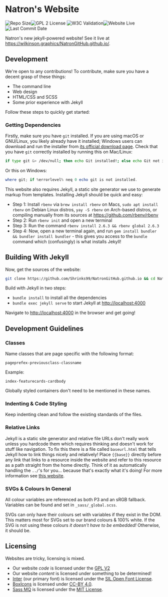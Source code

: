 # Natron's Website

![Repo Size](https://img.shields.io/github/repo-size/shrinks99/NatronGitHub.github.io)![GPL 2 License](https://img.shields.io/badge/license-GPL%202-green) ![W3C Validation](https://img.shields.io/w3c-validation/html?targetUrl=https%3A%2F%2Fwilkinson.graphics%2FNatronGitHub.github.io%2F)![Website Live](https://img.shields.io/website?url=https%3A%2F%2Fimg.shields.io%2Fw3c-validation%2Fhtml%3FtargetUrl%3Dhttps%253A%252F%252Fwilkinson.graphics%252FNatronGitHub.github.io%252F)![Last Commit Date](https://img.shields.io/github/last-commit/shrinks99/NatronGitHub.github.io)

Natron's new jekyll-powered website! See it live at <https://wilkinson.graphics/NatronGitHub.github.io/>.

## Development

We're open to any contributions! To contribute, make sure you have a decent grasp of these things:

* The command line
* Web design
* HTML/CSS and SCSS
* Some prior experience with Jekyll

Follow these steps to quickly get started:

### Getting Dependencies

Firstly, make sure you have `git` installed. If you are using macOS or GNU/Linux, you likely already have it installed; Windows users can download and run the installer from [its official download page](https://git-scm.com/download/). Check that you have `git` correctly installed by running this on Mac/Linux:

```bash
if type git &> /dev/null; then echo Git installed!; else echo Git not installed.; fi
```

Or this on Windows:

```powershell
where git; if %errorlevel% neq 0 echo git is not installed.
```

This website also requires Jekyll, a static site generator we use to generate markup from templates. Installing Jekyll should be quick and easy:

* Step 1: Install `rbenv` via `brew install rbenv` on Macs, `sudo apt install rbenv` on Debian Linux distros, `yay -S rbenv` on Arch-based distros, or compiling manually from its sources at <https://github.com/rbenv/rbenv>
* Step 2: Run `rbenv init` and open a new terminal
* Step 3: Run the command `rbenv install 2.6.3 && rbenv global 2.6.3`
* Step 4: Now, open a new terminal again, and run `gem install bundler && bundler install bundler` - this gives you access to the `bundle` command which (confusingly) is what installs Jekyll!

## Building With Jekyll

Now, get the sources of the website:

```bash
git clone https://github.com/Shrinks99/NatronGitHub.github.io && cd NatronGitHub.github.io
```

Build with Jekyll in two steps:

* `bundle install` to install all the dependencies
* `bundle exec jekyll serve` to start Jekyll at <http://localhost:4000>

Navigate to <http://localhost:4000> in the browser and get going!

## Development Guidelines

### Classes

Name classes that are page specific with the following format:

`pageprefex-previousclass-classname`

Example:

`index-featurecards-cardbody`

Globally styled containers don't need to be mentioned in these names.

### Indenting & Code Styling

Keep indenting clean and follow the existing standards of the files.

### Relative Links

Jekyll is a static site generator and relative file URLs don't really work unless you hardcode them which requires thinking and doesn't work for stuff like navigation.  To fix this there is a file called `baseurl.html` that tells Jekyll how to link things nicely and relatively!  Place `{{base}}` directly before any link that links to a resource inside the website and refer to this resource as a path straight from the home directly.  Think of it as automatically handling the `../`'s for you... because that's exactly what it's doing!  For more information see [this website](https://ricostacruz.com/til/relative-paths-in-jekyll).

### SVGs & Colours In General

All colour variables are referenced as both P3 and an sRGB fallback.  Variables can be found and set in `_sass/_global.scss`.

SVGs can only have their colours set with variables if they exist in the DOM.  This matters most for SVGs set to our brand colours & 100% white.  If the SVG is not using these colours _it doesn't have to be embedded!_  Otherwise, it should be.

## Licensing

Websites are tricky, licensing is mixed.

- Our website _code_ is licensed under the [GPL V2](https://www.gnu.org/licenses/old-licenses/gpl-2.0-standalone.html)
- Our website _content_ is licensed under something to be determined!
- [Inter](https://github.com/rsms/inter) (our primary font) is licensed under the [SIL Open Font License](https://github.com/rsms/inter/blob/master/LICENSE.txt).
- [BoxIcons](https://github.com/atisawd/boxicons) is licensed under [CC-BY 4.0](https://creativecommons.org/licenses/by/4.0/).
- [Sass MQ](https://github.com/sass-mq/sass-mq) is licensed under the [MIT License](https://github.com/sass-mq/sass-mq/blob/master/LICENSE.md).
